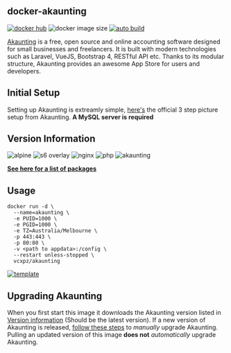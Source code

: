 ## docker-akaunting
[![docker hub](https://img.shields.io/badge/docker_hub-link-blue?style=for-the-badge&logo=docker)](https://hub.docker.com/r/vcxpz/akaunting) ![docker image size](https://img.shields.io/docker/image-size/vcxpz/akaunting?style=for-the-badge&logo=docker) [![auto build](https://img.shields.io/badge/docker_builds-automated-blue?style=for-the-badge&logo=docker?color=d1aa67)](https://github.com/hydazz/docker-akaunting/actions?query=workflow%3A"Auto+Builder+CI")

[Akaunting](https://akaunting.com/) is a free, open source and online accounting software designed for small businesses and freelancers. It is built with modern technologies such as Laravel, VueJS, Bootstrap 4, RESTful API etc. Thanks to its modular structure, Akaunting provides an awesome App Store for users and developers.

## Initial Setup
Setting up Akaunting is extreamly simple, [here's](https://akaunting.com/docs/installation) the official 3 step picture setup from Akaunting. **A MySQL server is required**

## Version Information
![alpine](https://img.shields.io/badge/alpine-edge-0D597F?style=for-the-badge&logo=alpine-linux) ![s6 overlay](https://img.shields.io/badge/s6_overlay-2.1.0.2-blue?style=for-the-badge) ![nginx](https://img.shields.io/badge/nginx-1.18.0-269539?style=for-the-badge&logo=nginx) ![php](https://img.shields.io/badge/php-7.4.14-777BB4?style=for-the-badge&logo=php) ![akaunting](https://img.shields.io/badge/akaunting--blue?style=for-the-badge)

**[See here for a list of packages](https://github.com/hydazz/docker-akaunting/blob/main/package_versions.txt)**

## Usage
```
docker run -d \
  --name=akaunting \
  -e PUID=1000 \
  -e PGID=1000 \
  -e TZ=Australia/Melbourne \
  -p 443:443 \
  -p 80:80 \
  -v <path to appdata>:/config \
  --restart unless-stopped \
  vcxpz/akaunting
```
[![template](https://img.shields.io/badge/unraid_template-ff8c2f?style=for-the-badge&logo=docker?color=d1aa67)](https://github.com/hydazz/docker-templates/blob/main/hydaz/akaunting.xml)

## Upgrading Akaunting
When you first start this image it downloads the Akaunting version listed in [Version information](https://github.com/hydazz/docker-akaunting#version-information) (Should be the latest version). If a new version of Akaunting is released, [follow these steps](https://akaunting.com/docs/update) to *manually* upgrade Akaunting. Pulling an updated version of this image **does not** *automatically* upgrade Akaunting.
